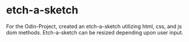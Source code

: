 # etch-a-sketch

For the Odin-Project, created an etch-a-sketch utilizing html, css, and js dom methods.  Etch-a-sketch can be resized depending upon user input.

